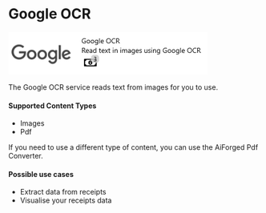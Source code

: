 # Google OCR



![](../.gitbook/assets/43.png)

The Google OCR service reads text from images for you to use.

#### Supported Content Types

* Images
* Pdf

If you need to use a different type of content, you can use the AiForged Pdf Converter.

#### Possible use cases

* Extract data from receipts
* Visualise your receipts data


